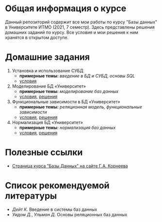 # Общая информация о курсе

Данный репозиторий содержит все мои работы по курсу "Базы данных" в Университете ИТМО (2021, 7 семестр). Здесь представлены решения домашних заданий по курсу. Все условия и мои решения к ним хранятся в открытом доступе.

# Домашние задания

1. Установка и использование СУБД
   * **примерные темы:** *введение в БД и СУБД, основы SQL*
   * [условия](hw01/tasks.pdf)
2. Моделирование БД «Университет»
   * **примерные темы:** *моделирование баз данных*
   * [условия](hw02/tasks.pdf), [решения](hw02)
3. Функциональные зависимости в БД «Университет»
   * **примерные темы:** *реляционная модель, функциональные зависимости*
   * [условия](hw03/tasks.pdf), [решения](hw03)
4. Нормализация БД «Университет»
   * **примерные темы:** *нормализация баз данных*
   * [условия](hw04/tasks.pdf), [решения](hw04)

# Полезные ссылки

* [Страница курса "Базы Данных" на сайте Г.А. Корнеева](http://kgeorgiy.info/courses/dbms)

# Список рекомендуемой литературы

* *Дейт К.* Введение в системы баз данных
* *Уидом Д.*, *Ульман Д.* Основы реляционных баз данных